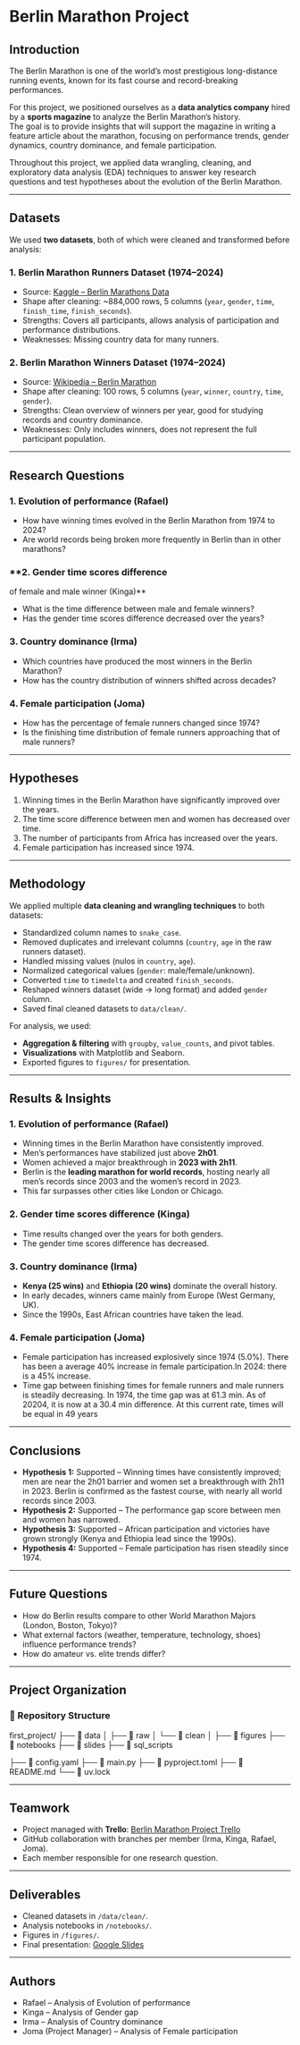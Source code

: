 # **Berlin Marathon Project**

## **Introduction**
The Berlin Marathon is one of the world’s most prestigious long-distance running events, known for its fast course and record-breaking performances.  

For this project, we positioned ourselves as a **data analytics company** hired by a **sports magazine** to analyze the Berlin Marathon’s history.  
The goal is to provide insights that will support the magazine in writing a feature article about the marathon, focusing on performance trends, gender dynamics, country dominance, and female participation.  

Throughout this project, we applied data wrangling, cleaning, and exploratory data analysis (EDA) techniques to answer key research questions and test hypotheses about the evolution of the Berlin Marathon.

---

## **Datasets**
We used **two datasets**, both of which were cleaned and transformed before analysis:

### **1. Berlin Marathon Runners Dataset (1974–2024)**  
- Source: [Kaggle – Berlin Marathons Data](https://www.kaggle.com/datasets/aiaiaidavid/berlin-marathons-data)  
- Shape after cleaning: ~884,000 rows, 5 columns (`year`, `gender`, `time`, `finish_time`, `finish_seconds`).  
- Strengths: Covers all participants, allows analysis of participation and performance distributions.  
- Weaknesses: Missing country data for many runners.

### **2. Berlin Marathon Winners Dataset (1974–2024)**  
- Source: [Wikipedia – Berlin Marathon](https://en.wikipedia.org/w/index.php?title=Berlin_Marathon&action=edit)  
- Shape after cleaning: 100 rows, 5 columns (`year`, `winner`, `country`, `time`, `gender`).  
- Strengths: Clean overview of winners per year, good for studying records and country dominance.  
- Weaknesses: Only includes winners, does not represent the full participant population.

---

## **Research Questions**

### **1. Evolution of performance (Rafael)**  
- How have winning times evolved in the Berlin Marathon from 1974 to 2024?  
- Are world records being broken more frequently in Berlin than in other marathons?  

### **2. Gender time scores difference 
of female and male winner (Kinga)**  
- What is the time difference between male and female winners?  
- Has the gender time scores difference decreased over the years? 


### **3. Country dominance (Irma)**  
- Which countries have produced the most winners in the Berlin Marathon?  
- How has the country distribution of winners shifted across decades?  

### **4. Female participation (Joma)**  
- How has the percentage of female runners changed since 1974?  
- Is the finishing time distribution of female runners approaching that of male runners?  

---

## **Hypotheses**
1. Winning times in the Berlin Marathon have significantly improved over the years.  
2. The time score difference between men and women has decreased over time.  
3. The number of participants from Africa has increased over the years.  
4. Female participation has increased since 1974.  

---

## **Methodology**
We applied multiple **data cleaning and wrangling techniques** to both datasets:

- Standardized column names to `snake_case`.  
- Removed duplicates and irrelevant columns (`country`, `age` in the raw runners dataset).  
- Handled missing values (nulos in `country`, `age`).  
- Normalized categorical values (`gender`: male/female/unknown).  
- Converted `time` to `timedelta` and created `finish_seconds`.  
- Reshaped winners dataset (wide → long format) and added `gender` column.  
- Saved final cleaned datasets to `data/clean/`.

For analysis, we used:  
- **Aggregation & filtering** with `groupby`, `value_counts`, and pivot tables.  
- **Visualizations** with Matplotlib and Seaborn.  
- Exported figures to `figures/` for presentation.  

---

## **Results & Insights**

### **1. Evolution of performance (Rafael)**  
- Winning times in the Berlin Marathon have consistently improved.  
- Men’s performances have stabilized just above **2h01**.  
- Women achieved a major breakthrough in **2023 with 2h11**.  
- Berlin is the **leading marathon for world records**, hosting nearly all men’s records since 2003 and the women’s record in 2023.  
- This far surpasses other cities like London or Chicago.

### **2. Gender time scores difference (Kinga)**  
- Time results changed over the years for both genders.  
- The gender time scores difference has decreased.  


### **3. Country dominance (Irma)**  
- **Kenya (25 wins)** and **Ethiopia (20 wins)** dominate the overall history.  
- In early decades, winners came mainly from Europe (West Germany, UK).  
- Since the 1990s, East African countries have taken the lead.  

### **4. Female participation (Joma)**  
- Female participation has increased explosively since 1974 (5.0%). There has been a average 40% increase in female participation.In 2024: there is a 45% increase.
- Time gap between finishing times for female runners and male runners is steadily decreasing. In 1974, the time gap was at 61.3 min. As of 20204,  it is now at a 30.4 min difference.  At this current rate, times will be equal in 49 years

---

## **Conclusions**
- **Hypothesis 1:** Supported – Winning times have consistently improved; men are near the 2h01 barrier and women set a breakthrough with 2h11 in 2023. Berlin is confirmed as the fastest course, with nearly all world records since 2003.  
- **Hypothesis 2:** Supported – The performance gap score between men and women has narrowed.  
- **Hypothesis 3:** Supported – African participation and victories have grown strongly (Kenya and Ethiopia lead since the 1990s).  
- **Hypothesis 4:** Supported – Female participation has risen steadily since 1974.  

---

## **Future Questions**
- How do Berlin results compare to other World Marathon Majors (London, Boston, Tokyo)?  
- What external factors (weather, temperature, technology, shoes) influence performance trends?  
- How do amateur vs. elite trends differ?  

---

## **Project Organization**

### 📂 Repository Structure
first_project/
├── 📂 data
│ ├── 📂 raw
│ └── 📂 clean
│
├── 📂 figures
├── 📂 notebooks
├── 📂 slides
├── 📂 sql_scripts

├── 📄 config.yaml
├── 📄 main.py
├── 📄 pyproject.toml
├── 📄 README.md
└── 📄 uv.lock

---

## **Teamwork**
- Project managed with **Trello**: [Berlin Marathon Project Trello](https://trello.com/invite/b/68d3cd5c7e316c4e2b2dd967/ATTI582c762f1ce0f9a2b5cf205744fc802d5600E419/berlin-marathon-data-analysis-project)  
- GitHub collaboration with branches per member (Irma, Kinga, Rafael, Joma).  
- Each member responsible for one research question.  

---

## **Deliverables**
- Cleaned datasets in `/data/clean/`.  
- Analysis notebooks in `/notebooks/`.  
- Figures in `/figures/`.  
- Final presentation: [Google Slides](https://docs.google.com/presentation/d/1ppWy2WtMmzKg47Q6yj-O25uKoOPrUDnsZRDllIabRcA/edit?usp=sharing)  

---

## **Authors**
- Rafael – Analysis of Evolution of performance  
- Kinga – Analysis of Gender gap  
- Irma – Analysis of Country dominance  
- Joma (Project Manager) – Analysis of Female participation  
